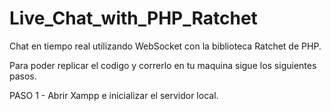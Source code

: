 # Live_Chat_with_PHP_Ratchet
Chat en tiempo real utilizando WebSocket con la biblioteca Ratchet de PHP.

Para poder replicar el codigo y correrlo en tu maquina sigue los siguientes pasos.

PASO 1 - Abrir Xampp e inicializar el servidor local. 

  
